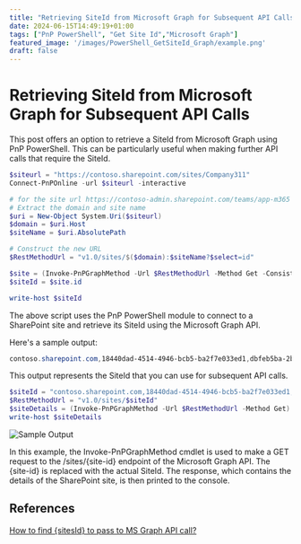 ```yaml
---
title: "Retrieving SiteId from Microsoft Graph for Subsequent API Calls"
date: 2024-06-15T14:49:19+01:00
tags: ["PnP PowerShell", "Get Site Id","Microsoft Graph"]
featured_image: '/images/PowerShell_GetSiteId_Graph/example.png'
draft: false
---
```


# Retrieving SiteId from Microsoft Graph for Subsequent API Calls

This post offers an option to retrieve a SiteId from Microsoft Graph using PnP PowerShell. This can be particularly useful when making further API calls that require the SiteId.

```powershell
$siteurl = "https://contoso.sharepoint.com/sites/Company311"
Connect-PnPOnline -url $siteurl -interactive

# for the site url https://contoso-admin.sharepoint.com/teams/app-m365 
# Extract the domain and site name
$uri = New-Object System.Uri($siteurl)
$domain = $uri.Host
$siteName = $uri.AbsolutePath

# Construct the new URL
$RestMethodUrl = "v1.0/sites/$($domain):$siteName?$select=id"

$site = (Invoke-PnPGraphMethod -Url $RestMethodUrl -Method Get -ConsistencyLevelEventual)
$siteId = $site.id

write-host $siteId
```

The above script uses the PnP PowerShell module to connect to a SharePoint site and retrieve its SiteId using the Microsoft Graph API.

Here's a sample output:

```powershell
contoso.sharepoint.com,18440dad-4514-4946-bcb5-ba2f7e033ed1,dbfeb5ba-2bf1-4ff8-bf61-af1d984fceb1
```

This output represents the SiteId that you can use for subsequent API calls.

```powershell
$siteId = "contoso.sharepoint.com,18440dad-4514-4946-bcb5-ba2f7e033ed1,dbfeb5ba-2bf1-4ff8-bf61-af1d984fceb1"
$RestMethodUrl = "v1.0/sites/$siteId"
$siteDetails = (Invoke-PnPGraphMethod -Url $RestMethodUrl -Method Get)
write-host $siteDetails
```

![Sample Output](../images/PowerShell_GetSiteId_Graph/example.png)

In this example, the Invoke-PnPGraphMethod cmdlet is used to make a GET request to the /sites/{site-id} endpoint of the Microsoft Graph API. The {site-id} is replaced with the actual SiteId. The response, which contains the details of the SharePoint site, is then printed to the console.

## References

[How to find {sitesId} to pass to MS Graph API call?](https://pankajsurti.com/2021/09/27/how-to-find-sitesid-to-pass-to-ms-graph-api-call/)